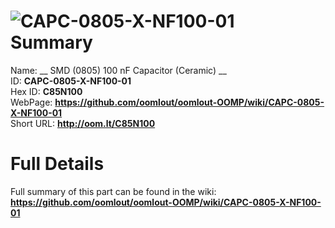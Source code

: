 
![CAPC-0805-X-NF100-01](https://github.com/oomlout/oomlout-OOMP/blob/master/parts/CAPC-0805-X-NF100-01/CAPC-0805-X-NF100-01_420.jpg)   
Summary
=================
  
Name: __ SMD (0805) 100 nF Capacitor (Ceramic) __    
ID: __CAPC-0805-X-NF100-01__   
Hex ID: __C85N100__   
WebPage: __https://github.com/oomlout/oomlout-OOMP/wiki/CAPC-0805-X-NF100-01__   
Short URL: __http://oom.lt/C85N100__   

Full Details
==========================
Full summary of this part can be found in the wiki:   
__https://github.com/oomlout/oomlout-OOMP/wiki/CAPC-0805-X-NF100-01__    


